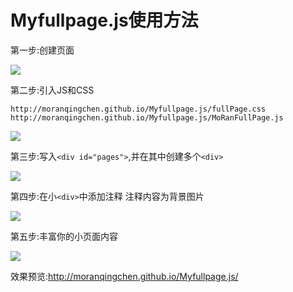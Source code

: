 # Myfullpage.js使用方法
第一步:创建页面


![](http://moranqingchen.github.io/Myfullpage.js/使用方法/1.png)


第二步:引入JS和CSS


`http://moranqingchen.github.io/Myfullpage.js/fullPage.css`
`http://moranqingchen.github.io/Myfullpage.js/MoRanFullPage.js`



![](http://moranqingchen.github.io/Myfullpage.js/使用方法/2.png)


第三步:写入`<div id="pages">`,并在其中创建多个`<div>`


![](http://moranqingchen.github.io/Myfullpage.js/使用方法/3.png)


第四步:在小`<div>`中添加注释   注释内容为背景图片


![](http://moranqingchen.github.io/Myfullpage.js/使用方法/4.png)


第五步:丰富你的小页面内容


![](http://moranqingchen.github.io/Myfullpage.js/使用方法/5.png)

效果预览:http://moranqingchen.github.io/Myfullpage.js/
